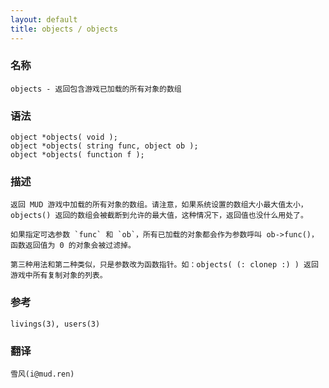 ```yaml
---
layout: default
title: objects / objects
---
```


### 名称

    objects - 返回包含游戏已加载的所有对象的数组

### 语法

    object *objects( void );
    object *objects( string func, object ob );
    object *objects( function f );

### 描述

    返回 MUD 游戏中加载的所有对象的数组。请注意，如果系统设置的数组大小最大值太小，objects() 返回的数组会被截断到允许的最大值，这种情况下，返回值也没什么用处了。

    如果指定可选参数 `func` 和 `ob`，所有已加载的对象都会作为参数呼叫 ob->func()，函数返回值为 0 的对象会被过滤掉。

    第三种用法和第二种类似，只是参数改为函数指针。如：objects( (: clonep :) ) 返回游戏中所有复制对象的列表。

### 参考

    livings(3), users(3)

### 翻译

    雪风(i@mud.ren)
